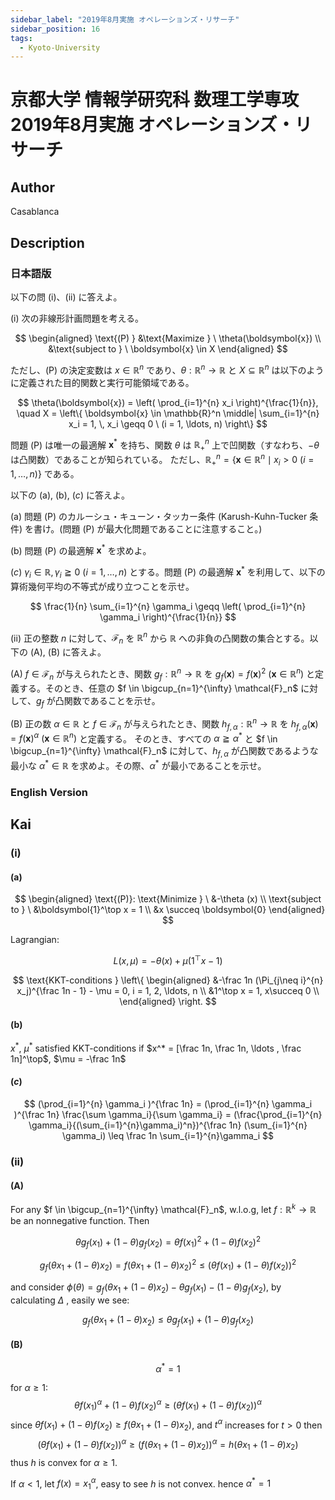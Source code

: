 ```yaml
---
sidebar_label: "2019年8月実施 オペレーションズ・リサーチ"
sidebar_position: 16
tags:
  - Kyoto-University
---
```

# 京都大学 情報学研究科 数理工学専攻 2019年8月実施 オペレーションズ・リサーチ

## **Author**
Casablanca

## **Description**
### 日本語版
以下の問 (i)、(ii) に答えよ。

(i) 次の非線形計画問題を考える。
 
$$
\begin{aligned}
\text{(P) } &\text{Maximize } \ \theta(\boldsymbol{x}) \\
&\text{subject to } \ \boldsymbol{x} \in X
\end{aligned}
$$

ただし、(P) の決定変数は $x \in \mathbb{R}^n$ であり、$\theta : \mathbb{R}^n \rightarrow \mathbb{R}$ と $X \subseteq \mathbb{R}^n$ は以下のように定義された目的関数と実行可能領域である。

$$
\theta(\boldsymbol{x}) = \left( \prod_{i=1}^{n} x_i \right)^{\frac{1}{n}}, \quad X = \left\{ \boldsymbol{x} \in \mathbb{R}^n \middle| \sum_{i=1}^{n} x_i = 1, \, x_i \geqq 0 \ (i = 1, \ldots, n) \right\}
$$

問題 (P) は唯一の最適解 $\boldsymbol{x}^*$ を持ち、関数 $\theta$ は $\mathbb{R}_{+}^n$ 上で凹関数（すなわち、$-\theta$ は凸関数）であることが知られている。
ただし、$\mathbb{R}_{+}^n = \{ \boldsymbol{x} \in \mathbb{R}^n \mid x_i > 0 \ (i = 1, \ldots, n) \}$ である。

以下の (a), (b), $(c)$ に答えよ。

(a) 問題 (P) のカルーシュ・キューン・タッカー条件 (Karush-Kuhn-Tucker 条件) を書け。(問題 (P) が最大化問題であることに注意すること。)

(b) 問題 (P) の最適解 $\boldsymbol{x}^*$ を求めよ。

$(c)$ $\gamma_i \in \mathbb{R}, \, \gamma_i \geqq 0 \ (i = 1, \ldots, n)$ とする。問題 (P) の最適解 $\boldsymbol{x}^*$ を利用して、以下の算術幾何平均の不等式が成り立つことを示せ。

$$
\frac{1}{n} \sum_{i=1}^{n} \gamma_i \geqq \left( \prod_{i=1}^{n} \gamma_i \right)^{\frac{1}{n}}
$$

(ii) 正の整数 $n$ に対して、$\mathcal{F}_n$ を $\mathbb{R}^n$ から $\mathbb{R}$ への非負の凸関数の集合とする。以下の (A), (B) に答えよ。

(A) $f \in \mathcal{F}_n$ が与えられたとき、関数 $g_f : \mathbb{R}^n \rightarrow \mathbb{R}$ を $g_f(\boldsymbol{x}) = f(\boldsymbol{x})^2 \ (\boldsymbol{x} \in \mathbb{R}^n)$ と定義する。そのとき、任意の $f \in \bigcup_{n=1}^{\infty} \mathcal{F}_n$ に対して、$g_f$ が凸関数であることを示せ。

(B) 正の数 $\alpha \in \mathbb{R}$ と $f \in \mathcal{F}_n$ が与えられたとき、関数 $h_{f,\alpha} : \mathbb{R}^n \rightarrow \mathbb{R}$ を $h_{f,\alpha}(\boldsymbol{x}) = f(\boldsymbol{x})^{\alpha} \ (\boldsymbol{x} \in \mathbb{R}^n)$ と定義する。
そのとき、すべての $\alpha \geqq \alpha^*$ と $f \in \bigcup_{n=1}^{\infty} \mathcal{F}_n$ に対して、$h_{f,\alpha}$ が凸関数であるような最小な $\alpha^* \in \mathbb{R}$ を求めよ。その際、$\alpha^*$ が最小であることを示せ。


### English Version

## **Kai**
### (i)
#### (a)

$$
\begin{aligned}
\text{(P)}: \text{Minimize } \ &-\theta (x) \\
\text{subject to } \ &\boldsymbol{1}^\top x = 1 \\
&x \succeq \boldsymbol{0}
\end{aligned}
$$

Lagrangian:

$$
L(x, \mu) = -\theta (x) + \mu (1^\top x - 1)
$$

$$
\text{KKT-conditions } \left\{
\begin{aligned}
&-\frac 1n (\Pi_{j\neq i}^{n} x_j)^{\frac 1n - 1} - \mu = 0, i = 1, 2, \ldots, n \\
&1^\top x = 1, x\succeq 0 \\
\end{aligned}
\right.
$$

#### (b)
$x^*$, $\mu ^*$ satisfied KKT-conditions if $x^* = [\frac 1n, \frac 1n, \ldots , \frac 1n]^\top$, $\mu = -\frac 1n$

#### $(c)$

$$
(\prod_{i=1}^{n} \gamma_i )^{\frac 1n} = (\prod_{i=1}^{n} \gamma_i )^{\frac 1n} \frac{\sum \gamma_i}{\sum \gamma_i}  = (\frac{\prod_{i=1}^{n} \gamma_i}{(\sum_{i=1}^{n}\gamma_i)^n})^{\frac 1n} (\sum_{i=1}^{n} \gamma_i) \leq \frac 1n \sum_{i=1}^{n}\gamma_i
$$

### (ii)
#### (A)
For any $f \in \bigcup_{n=1}^{\infty} \mathcal{F}_n$, w.l.o.g, let $f : \mathbb{R}^k \rightarrow \mathbb{R}$ be an nonnegative function.
Then

$$
\theta g_f( x_1) + (1-\theta)g_f(x_2) = \theta f( x_1)^2 + (1-\theta) f( x_2)^2
$$

$$
g_f(\theta x_1 + (1-\theta)x_2) = f(\theta x_1 + (1-\theta)x_2) ^ 2 \leq (\theta f( x_1) + (1-\theta) f( x_2)) ^2
$$

and consider $\phi(\theta) =g_f(\theta x_1 + (1-\theta)x_2) - \theta g_f( x_1) - (1-\theta)g_f(x_2)$,
by calculating $\Delta$ , easily we see:

$$g_f(\theta x_1 + (1-\theta)x_2) \leq \theta g_f( x_1) + (1-\theta)g_f(x_2) $$

#### (B)

$$
\alpha ^* = 1
$$

for $\alpha \geq 1$:
$$\theta f(x_1)^{\alpha} + (1-\theta)f(x_2) ^{\alpha} \geq (\theta f(x_1) + (1-\theta)f(x_2))^{\alpha}$$
since $\theta f(x_1) + (1-\theta)f(x_2) \geq f(\theta x_1 + (1-\theta)x_2)$, and $t^{\alpha}$ increases for $t>0$
then
$$(\theta f(x_1) + (1-\theta)f(x_2))^{\alpha} \geq (f(\theta x_1 + (1-\theta)x_2))^{\alpha } = h(\theta x_1 + (1-\theta)x_2)$$
thus $h$ is convex for $\alpha \geq 1$.

If $\alpha < 1$, let $f(x) = x_1^{\alpha}$, easy to see $h$ is not convex.
hence $\alpha^* = 1$
